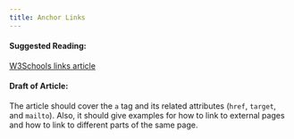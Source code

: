 ```yaml
---
title: Anchor Links
---
```

#### Suggested Reading:
<!-- Please add any articles you think might be helpful to read before writing the article -->
<a href='https://www.w3schools.com/html/html_links.asp' target='_blank' rel='nofollow'>W3Schools links article</a>
#### Draft of Article:
<!-- Please add your working draft below in GitHub-flavored Markdown -->
The article should cover the `a` tag and its related attributes (`href`, `target`, and `mailto`). Also, it should give examples for how to link to external pages and how to link to different parts of the same page.